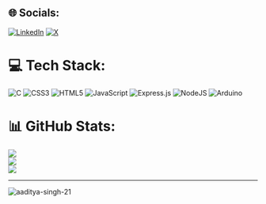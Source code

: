 ## 🌐 Socials:
[![LinkedIn](https://img.shields.io/badge/LinkedIn-%230077B5.svg?logo=linkedin&logoColor=white)](https://linkedin.com/in/aaditya-singh-5709b285) [![X](https://img.shields.io/badge/X-black.svg?logo=X&logoColor=white)](https://x.com/aadityas2110) 

# 💻 Tech Stack:
![C](https://img.shields.io/badge/c-%2300599C.svg?style=for-the-badge&logo=c&logoColor=white) ![CSS3](https://img.shields.io/badge/css3-%231572B6.svg?style=for-the-badge&logo=css3&logoColor=white) ![HTML5](https://img.shields.io/badge/html5-%23E34F26.svg?style=for-the-badge&logo=html5&logoColor=white) ![JavaScript](https://img.shields.io/badge/javascript-%23323330.svg?style=for-the-badge&logo=javascript&logoColor=%23F7DF1E) ![Express.js](https://img.shields.io/badge/express.js-%23404d59.svg?style=for-the-badge&logo=express&logoColor=%2361DAFB) ![NodeJS](https://img.shields.io/badge/node.js-6DA55F?style=for-the-badge&logo=node.js&logoColor=white) ![Arduino](https://img.shields.io/badge/-Arduino-00979D?style=for-the-badge&logo=Arduino&logoColor=white)
# 📊 GitHub Stats:
![](https://github-readme-stats.vercel.app/api?username=aaditya-singh-21&theme=dark&hide_border=false&include_all_commits=false&count_private=false)<br/>
![](https://github-readme-streak-stats.herokuapp.com/?user=aaditya-singh-21&theme=dark&hide_border=false)<br/>
![](https://github-readme-stats.vercel.app/api/top-langs/?username=aaditya-singh-21&theme=dark&hide_border=false&include_all_commits=false&count_private=false&layout=compact)

---
<p align="left"> <img src="https://komarev.com/ghpvc/?username=aaditya-singh-21&label=Profile%20views&color=0e75b6&style=flat" alt="aaditya-singh-21" /> </p>

<!-- Proudly created with GPRM ( https://gprm.itsvg.in ) -->
